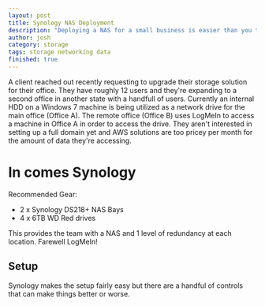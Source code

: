 ```yaml
---
layout: post
title: Synology NAS Deployment
description: "Deploying a NAS for a small business is easier than you think."
author: josh
category: storage
tags: storage networking data
finished: true
---
```


A client reached out recently requesting to upgrade their storage solution for their office. They have roughly 12 users and they're expanding to a second office in another state with a handfull of users. Currently an internal HDD on a Windows 7 machine is being utilized as a network drive for the main office (Office A). The remote office (Office B) uses LogMeIn to access a machine in Office A in order to access the drive. They aren't interested in setting up a full domain yet and AWS solutions are too pricey per month for the amount of data they're accessing.

# In comes Synology

Recommended Gear:

- 2 x Synology DS218+ NAS Bays
- 4 x 6TB WD Red drives

This provides the team with a NAS and 1 level of redundancy at each location. Farewell LogMeIn!

## Setup

Synology makes the setup fairly easy but there are a handful of controls that can make things better or worse.